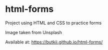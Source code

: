 # html-forms

Project using HTML and CSS to practice forms

Image taken from Unsplash

Available at: https://butkii.github.io/html-forms/
